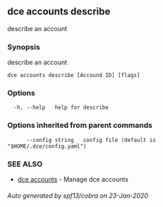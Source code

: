 ## dce accounts describe

describe an account

### Synopsis

describe an account

```
dce accounts describe [Accound ID] [flags]
```

### Options

```
  -h, --help   help for describe
```

### Options inherited from parent commands

```
      --config string   config file (default is "$HOME/.dce/config.yaml")
```

### SEE ALSO

* [dce accounts](dce_accounts.md)	 - Manage dce accounts

###### Auto generated by spf13/cobra on 23-Jan-2020
